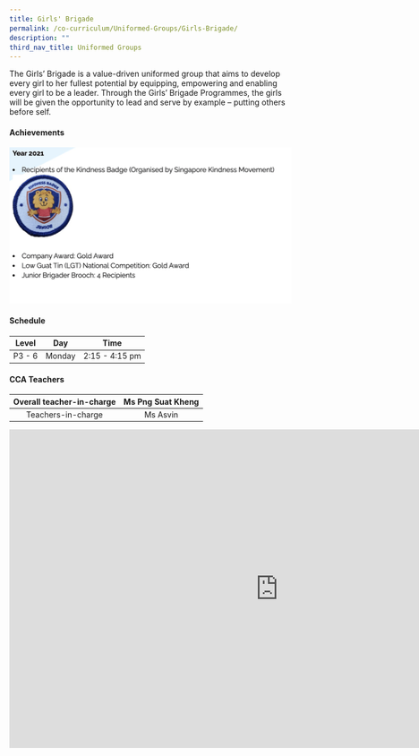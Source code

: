 ```yaml
---
title: Girls' Brigade
permalink: /co-curriculum/Uniformed-Groups/Girls-Brigade/
description: ""
third_nav_title: Uniformed Groups
---
```

The Girls’ Brigade is a value-driven uniformed group that aims to develop every girl to her fullest potential by equipping, empowering and enabling every girl to be a leader. Through the Girls’ Brigade Programmes, the girls will be given the opportunity to lead and serve by example – putting others before self.

#### **Achievements**

![](/images/Co%20Curriculum/Girls'%20Brigade/photo_6269085942467899997_w.png)

#### **Schedule**

| Level 	| Day 	| Time 	|
|:---:	|:---:	|:---:	|
| P3 - 6 	| Monday 	| 2:15 - 4:15 pm 	|

#### **CCA Teachers**

| Overall teacher-in-charge 	| Ms Png Suat Kheng 	|
|:---:	|:---:	|
| Teachers-in-charge 	| Ms Asvin 	|

<iframe allowfullscreen="true" height="569" width="960" frameborder="0" src="https://docs.google.com/presentation/d/e/2PACX-1vQIiYv2QcdHKyxAgDpLCWFIxFtobQP1u3INX9ikIWr0mWf0S3nvuXnIRKW6tQE3ihUsvxkgNe5w0y-b/embed?start=true&amp;loop=true&amp;delayms=3000"></iframe>